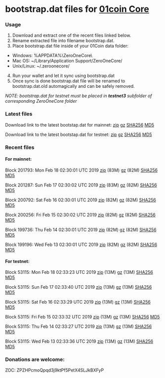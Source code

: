 # bootstrap.dat files for [01coin Core](https://01coin.io)

### Usage

1. Download and extract one of the recent files linked below.
2. Rename extracted file into filename bootstrap.dat.
3. Place bootstrap.dat file inside of your 01Coin data folder:
 - Windows: %APPDATA%\ZeroOneCore\
 - Mac OS: ~/Library/Application Support/ZeroOneCore/
 - Unix/Linux: ~/.zeroonecore/
4. Run your wallet and let it sync using bootstrap.dat
5. Once sync is done bootstrap.dat file will be renamed to bootstrap.dat.old automagically and can be safely removed.

_NOTE: bootstrap.dat for testnet must be placed in **testnet3** subfolder of corresponding ZeroOneCore folder_

### Latest files
Download link to the latest bootstap.dat for mainnet: [zip](https://files.01coin.io/mainnet/bootstrap.dat.zip) [gz](https://files.01coin.io/mainnet/bootstrap.dat.tar.gz) [SHA256](https://files.01coin.io/mainnet/sha256.txt) [MD5](https://files.01coin.io/mainnet/md5.txt)

Download link to the latest bootstap.dat for testnet: [zip](https://files.01coin.io/testnet/bootstrap.dat.zip) [gz](https://files.01coin.io/testnet/bootstrap.dat.tar.gz) [SHA256](https://files.01coin.io/testnet/sha256.txt) [MD5](https://files.01coin.io/testnet/md5.txt)

### Recent files

#### For mainnet:

Block 201793: Mon Feb 18 02:30:01 UTC 2019 [zip](https://files.01coin.io/mainnet/2019-02-18/bootstrap.dat.zip) (83M) [gz](https://files.01coin.io/mainnet/2019-02-18/bootstrap.dat.tar.gz) (82M) [SHA256](https://files.01coin.io/mainnet/2019-02-18/sha256.txt) [MD5](https://files.01coin.io/mainnet/2019-02-18/md5.txt)

Block 201287: Sun Feb 17 02:30:02 UTC 2019 [zip](https://files.01coin.io/mainnet/2019-02-17/bootstrap.dat.zip) (83M) [gz](https://files.01coin.io/mainnet/2019-02-17/bootstrap.dat.tar.gz) (82M) [SHA256](https://files.01coin.io/mainnet/2019-02-17/sha256.txt) [MD5](https://files.01coin.io/mainnet/2019-02-17/md5.txt)

Block 200792: Sat Feb 16 02:30:01 UTC 2019 [zip](https://files.01coin.io/mainnet/2019-02-16/bootstrap.dat.zip) (82M) [gz](https://files.01coin.io/mainnet/2019-02-16/bootstrap.dat.tar.gz) (82M) [SHA256](https://files.01coin.io/mainnet/2019-02-16/sha256.txt) [MD5](https://files.01coin.io/mainnet/2019-02-16/md5.txt)

Block 200256: Fri Feb 15 02:30:02 UTC 2019 [zip](https://files.01coin.io/mainnet/2019-02-15/bootstrap.dat.zip) (82M) [gz](https://files.01coin.io/mainnet/2019-02-15/bootstrap.dat.tar.gz) (82M) [SHA256](https://files.01coin.io/mainnet/2019-02-15/sha256.txt) [MD5](https://files.01coin.io/mainnet/2019-02-15/md5.txt)

Block 199736: Thu Feb 14 02:30:01 UTC 2019 [zip](https://files.01coin.io/mainnet/2019-02-14/bootstrap.dat.zip) (82M) [gz](https://files.01coin.io/mainnet/2019-02-14/bootstrap.dat.tar.gz) (82M) [SHA256](https://files.01coin.io/mainnet/2019-02-14/sha256.txt) [MD5](https://files.01coin.io/mainnet/2019-02-14/md5.txt)

Block 199196: Wed Feb 13 02:30:01 UTC 2019 [zip](https://files.01coin.io/mainnet/2019-02-13/bootstrap.dat.zip) (82M) [gz](https://files.01coin.io/mainnet/2019-02-13/bootstrap.dat.tar.gz) (82M) [SHA256](https://files.01coin.io/mainnet/2019-02-13/sha256.txt) [MD5](https://files.01coin.io/mainnet/2019-02-13/md5.txt)


#### For testnet:

Block 53115: Mon Feb 18 02:33:23 UTC 2019 [zip](https://files.01coin.io/testnet/2019-02-18/bootstrap.dat.zip) (13M) [gz](https://files.01coin.io/testnet/2019-02-18/bootstrap.dat.tar.gz) (13M) [SHA256](https://files.01coin.io/testnet/2019-02-18/sha256.txt) [MD5](https://files.01coin.io/testnet/2019-02-18/md5.txt)

Block 53115: Sun Feb 17 02:33:40 UTC 2019 [zip](https://files.01coin.io/testnet/2019-02-17/bootstrap.dat.zip) (13M) [gz](https://files.01coin.io/testnet/2019-02-17/bootstrap.dat.tar.gz) (13M) [SHA256](https://files.01coin.io/testnet/2019-02-17/sha256.txt) [MD5](https://files.01coin.io/testnet/2019-02-17/md5.txt)

Block 53115: Sat Feb 16 02:33:29 UTC 2019 [zip](https://files.01coin.io/testnet/2019-02-16/bootstrap.dat.zip) (13M) [gz](https://files.01coin.io/testnet/2019-02-16/bootstrap.dat.tar.gz) (13M) [SHA256](https://files.01coin.io/testnet/2019-02-16/sha256.txt) [MD5](https://files.01coin.io/testnet/2019-02-16/md5.txt)

Block 53115: Fri Feb 15 02:33:32 UTC 2019 [zip](https://files.01coin.io/testnet/2019-02-15/bootstrap.dat.zip) (13M) [gz](https://files.01coin.io/testnet/2019-02-15/bootstrap.dat.tar.gz) (13M) [SHA256](https://files.01coin.io/testnet/2019-02-15/sha256.txt) [MD5](https://files.01coin.io/testnet/2019-02-15/md5.txt)

Block 53115: Thu Feb 14 02:33:27 UTC 2019 [zip](https://files.01coin.io/testnet/2019-02-14/bootstrap.dat.zip) (13M) [gz](https://files.01coin.io/testnet/2019-02-14/bootstrap.dat.tar.gz) (13M) [SHA256](https://files.01coin.io/testnet/2019-02-14/sha256.txt) [MD5](https://files.01coin.io/testnet/2019-02-14/md5.txt)

Block 53115: Wed Feb 13 02:33:36 UTC 2019 [zip](https://files.01coin.io/testnet/2019-02-13/bootstrap.dat.zip) (13M) [gz](https://files.01coin.io/testnet/2019-02-13/bootstrap.dat.tar.gz) (13M) [SHA256](https://files.01coin.io/testnet/2019-02-13/sha256.txt) [MD5](https://files.01coin.io/testnet/2019-02-13/md5.txt)


### Donations are welcome:

ZOC: ZPZHPcmoQpqd3j9ktPf5PetX4SLJkBXFyP
